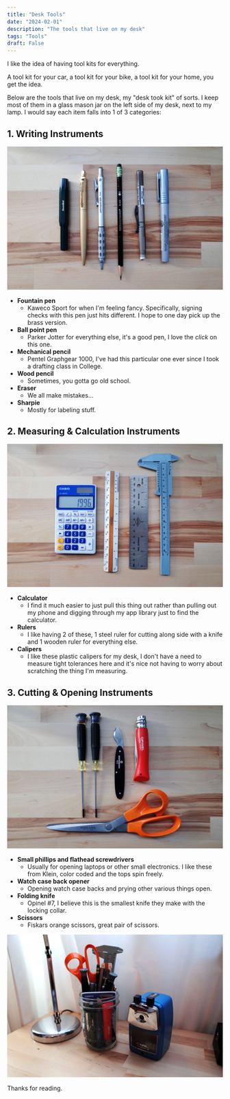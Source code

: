```yaml
---
title: "Desk Tools"
date: "2024-02-01"
description: "The tools that live on my desk"
tags: "Tools"
draft: False
---
```


I like the idea of having tool kits for everything.

A tool kit for your car, a tool kit for your bike, a tool kit for your home, you get the idea.

Below are the tools that live on my desk, my "desk took kit" of sorts. I keep most of them in a glass mason jar on the left side of my desk, next to my lamp. I would say each item falls into 1 of 3 categories:

## 1. Writing Instruments

![Pens and pencils](/images/2024/desk-tools-1.jpg)

  - **Fountain pen**
    * Kaweco Sport for when I'm feeling fancy. Specifically, signing checks with this pen just hits different. I hope to one day pick up the brass version.
  - **Ball point pen**
    * Parker Jotter for everything else, it's a good pen, I love the *click* on this one.
  - **Mechanical pencil**
    * Pentel Graphgear 1000, I've had this particular one ever since I took a drafting class in College.
  - **Wood pencil**
    * Sometimes, you gotta go old school.
  - **Eraser**
    * We all make mistakes...
  - **Sharpie**
    * Mostly for labeling stuff.

## 2. Measuring & Calculation Instruments

![Calculator and rulers](/images/2024/desk-tools-2.jpg)

  - **Calculator**
    * I find it much easier to just pull this thing out rather than pulling out my phone and digging through my app library just to find the calculator.
  - **Rulers**
    * I like having 2 of these, 1 steel ruler for cutting along side with a knife and 1 wooden ruler for everything else.
  - **Calipers**
    * I like these plastic calipers for my desk, I don't have a need to measure tight tolerances here and it's nice not having to worry about scratching the thing I'm measuring.

## 3. Cutting & Opening Instruments

![Tools](/images/2024/desk-tools-3.jpg)

  - **Small phillips and flathead screwdrivers**
    * Usually for opening laptops or other small electronics. I like these from Klein, color coded and the tops spin freely.
  - **Watch case back opener**
    * Opening watch case backs and prying other various things open.
  - **Folding knife**
    * Opinel #7, I believe this is the smallest knife they make with the locking collar.
  - **Scissors**
    * Fiskars orange scissors, great pair of scissors.

  ![Desk corner](/images/2024/desk-tools-4.jpg)


Thanks for reading.
